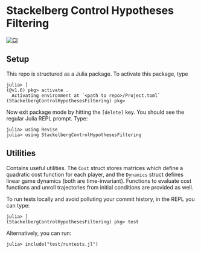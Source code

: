 # Stackelberg Control Hypotheses Filtering

[![CI](https://github.com/CLeARoboticsLab/StackelbergControlHypothesesFiltering/actions/workflows/ci.yaml/badge.svg)](https://github.com/CLeARoboticsLab/StackelbergControlHypothesesFiltering/actions/workflows/ci.yaml)

## Setup

This repo is structured as a Julia package. To activate this package, type
```console
julia> ]
(@v1.6) pkg> activate .
  Activating environment at `<path to repo>/Project.toml`
(StackelbergControlHypothesesFiltering) pkg>
```
Now exit package mode by hitting the `[delete]` key. You should see the regular Julia REPL prompt. Type:
```console
julia> using Revise
julia> using StackelbergControlHypothesesFiltering
```

## Utilities
Contains useful utilities. The `Cost` struct stores matrices which define a quadratic cost function for each player, and the `Dynamics` struct defines linear game dynamics (both are time-invariant). Functions to evaluate cost functions and unroll trajectories from initial conditions are provided as well.



To run tests locally and avoid polluting your commit history, in the REPL you can type:
```console
julia> ]
(StackelbergControlHypothesesFiltering) pkg> test
```

Alternatively, you can run:
```console
julia> include("test/runtests.jl")
```
